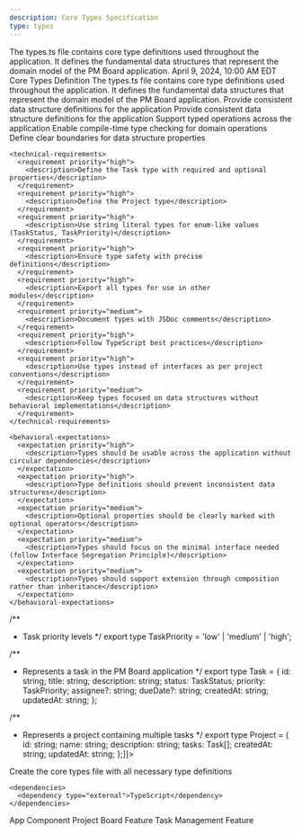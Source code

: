 ```yaml
---
description: Core Types Specification
type: types
---
```


<specification>
  <meta>
    <title>Types Specification</title>
    <description>The types.ts file contains core type definitions used throughout the application. It defines the fundamental data structures that represent the domain model of the PM Board application.</description>
    <created-at utc-timestamp="1712678400">April 9, 2024, 10:00 AM EDT</created-at>
    <applies-to>
      <file-matcher glob="src/types.ts">Core Types Definition</file-matcher>
    </applies-to>
  </meta>

  <overview>
    <description>The types.ts file contains core type definitions used throughout the application. It defines the fundamental data structures that represent the domain model of the PM Board application.</description>
    <responsibility>Provide consistent data structure definitions for the application</responsibility>
  </overview>

  <requirements>
    <functional-requirements>
      <requirement priority="high">
        <description>Provide consistent data structure definitions for the application</description>
      </requirement>
      <requirement priority="high">
        <description>Support typed operations across the application</description>
      </requirement>
      <requirement priority="high">
        <description>Enable compile-time type checking for domain operations</description>
      </requirement>
      <requirement priority="medium">
        <description>Define clear boundaries for data structure properties</description>
      </requirement>
    </functional-requirements>

    <technical-requirements>
      <requirement priority="high">
        <description>Define the Task type with required and optional properties</description>
      </requirement>
      <requirement priority="high">
        <description>Define the Project type</description>
      </requirement>
      <requirement priority="high">
        <description>Use string literal types for enum-like values (TaskStatus, TaskPriority)</description>
      </requirement>
      <requirement priority="high">
        <description>Ensure type safety with precise definitions</description>
      </requirement>
      <requirement priority="high">
        <description>Export all types for use in other modules</description>
      </requirement>
      <requirement priority="medium">
        <description>Document types with JSDoc comments</description>
      </requirement>
      <requirement priority="high">
        <description>Follow TypeScript best practices</description>
      </requirement>
      <requirement priority="high">
        <description>Use types instead of interfaces as per project conventions</description>
      </requirement>
      <requirement priority="medium">
        <description>Keep types focused on data structures without behavioral implementations</description>
      </requirement>
    </technical-requirements>

    <behavioral-expectations>
      <expectation priority="high">
        <description>Types should be usable across the application without circular dependencies</description>
      </expectation>
      <expectation priority="high">
        <description>Type definitions should prevent inconsistent data structures</description>
      </expectation>
      <expectation priority="medium">
        <description>Optional properties should be clearly marked with optional operators</description>
      </expectation>
      <expectation priority="medium">
        <description>Types should focus on the minimal interface needed (follow Interface Segregation Principle)</description>
      </expectation>
      <expectation priority="medium">
        <description>Types should support extension through composition rather than inheritance</description>
      </expectation>
    </behavioral-expectations>
  </requirements>

  <interfaces>
    <interface type="types">
      <definition><![CDATA[/**
 * Task status options
 */
export type TaskStatus = 'todo' | 'in-progress' | 'done';

/**
 * Task priority levels
 */
export type TaskPriority = 'low' | 'medium' | 'high';

/**
 * Represents a task in the PM Board application
 */
export type Task = {
  id: string;
  title: string;
  description: string;
  status: TaskStatus;
  priority: TaskPriority;
  assignee?: string;
  dueDate?: string;
  createdAt: string;
  updatedAt: string;
};

/**
 * Represents a project containing multiple tasks
 */
export type Project = {
  id: string;
  name: string;
  description: string;
  tasks: Task[];
  createdAt: string;
  updatedAt: string;
};]]></definition>
    </interface>
  </interfaces>

  <implementation>
    <files>
      <file path="src/types.ts" action="create">
        <changes>Create the core types file with all necessary type definitions</changes>
      </file>
    </files>

    <dependencies>
      <dependency type="external">TypeScript</dependency>
    </dependencies>
  </implementation>

  <references>
    <reference href="./app.specs.md">App Component</reference>
    <reference href="./features/project_board/project_board.package_specs.md">Project Board Feature</reference>
    <reference href="./features/task_management/task_management.package_specs.md">Task Management Feature</reference>
  </references>
</specification>
